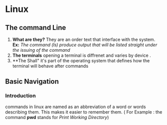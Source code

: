 # Linux 
## The command Line
1. **What are they?** They are an order text that interface with the system. **Ex:** *The command (ls) produce output that will be listed straight under the issuing of the command*
2. **The terminals** opening a terminal is diffrenet and varies by device .
3. **The Shall" it's part of the operating system that defines how the terminal will behave after commands 
## Basic Navigation
### Introduction
commands in linux are named as an abbreviation of a word or words describing them. This makes it easier to remember them. ( For Example : the command **pwd** stands
for *Print Working Directory*)
